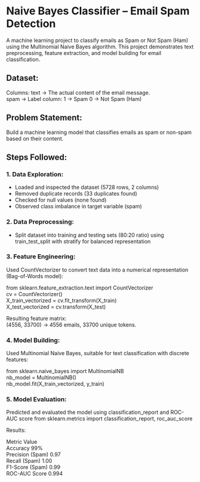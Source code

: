 # Naive Bayes Classifier – Email Spam Detection

A machine learning project to classify emails as Spam or Not Spam (Ham) using the Multinomial Naive Bayes algorithm.
This project demonstrates text preprocessing, feature extraction, and model building for email classification.

## Dataset:

  Columns:
  text → The actual content of the email message.<br>
  spam → Label column:
  1 → Spam
  0 → Not Spam (Ham)

## Problem Statement:

  Build a machine learning model that classifies emails as spam or non-spam based on their content.

## Steps Followed:<br>

### 1. Data Exploration: 
  * Loaded and inspected the dataset (5728 rows, 2 columns)
  * Removed duplicate records (33 duplicates found)
  * Checked for null values (none found)
  * Observed class imbalance in target variable (spam)

### 2. Data Preprocessing:<br>
  * Split dataset into training and testing sets (80:20 ratio) using train_test_split with stratify for balanced representation

### 3. Feature Engineering:<br>

  Used CountVectorizer to convert text data into a numerical representation (Bag-of-Words model):<br>

  from sklearn.feature_extraction.text import CountVectorizer<br>
  cv = CountVectorizer()<br>
  X_train_vectorized = cv.fit_transform(X_train)<br>
  X_test_vectorized = cv.transform(X_test)<br>

  Resulting feature matrix:<br>
  (4556, 33700) → 4556 emails, 33700 unique tokens.<br>

### 4. Model Building:<br>

  Used Multinomial Naive Bayes, suitable for text classification with discrete features:<br>

  from sklearn.naive_bayes import MultinomialNB<br>
  nb_model = MultinomialNB()<br>
  nb_model.fit(X_train_vectorized, y_train)<br>

### 5. Model Evaluation:<br>

  Predicted and evaluated the model using classification_report and ROC-AUC score from sklearn.metrics import classification_report, roc_auc_score<br>
  
  Results:<br>
  
  Metric	Value<br>
  Accuracy	99%<br>
  Precision (Spam)	0.97<br>
  Recall (Spam)	1.00<br>
  F1-Score (Spam)	0.99<br>
  ROC-AUC Score	0.994<br>
